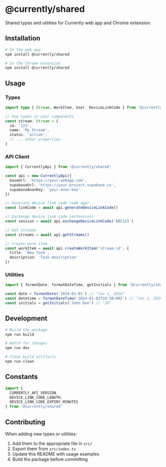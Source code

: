 # @currently/shared

Shared types and utilities for Currently web app and Chrome extension.

## Installation

```bash
# In the web app
npm install @currently/shared

# In the Chrome extension
npm install @currently/shared
```

## Usage

### Types

```typescript
import type { Stream, WorkItem, User, DeviceLinkCode } from '@currently/shared'

// Use types in your components
const stream: Stream = {
  id: '123',
  name: 'My Stream',
  status: 'active',
  // ... other properties
}
```

### API Client

```typescript
import { CurrentlyApi } from '@currently/shared'

const api = new CurrentlyApi({
  baseUrl: 'https://your-webapp.com',
  supabaseUrl: 'https://your-project.supabase.co',
  supabaseAnonKey: 'your-anon-key'
})

// Generate device link code (web app)
const linkCode = await api.generateDeviceLinkCode()

// Exchange device link code (extension)
const session = await api.exchangeDeviceLinkCode('ABC123')

// Get streams
const streams = await api.getStreams()

// Create work item
const workItem = await api.createWorkItem('stream-id', {
  title: 'New Task',
  description: 'Task description'
})
```

### Utilities

```typescript
import { formatDate, formatDateTime, getInitials } from '@currently/shared'

const date = formatDate('2024-01-01') // "Jan 1, 2024"
const datetime = formatDateTime('2024-01-01T10:30:00Z') // "Jan 1, 2024, 10:30 AM"
const initials = getInitials('John Doe') // "JD"
```

## Development

```bash
# Build the package
npm run build

# Watch for changes
npm run dev

# Clean build artifacts
npm run clean
```

## Constants

```typescript
import { 
  CURRENTLY_API_VERSION, 
  DEVICE_LINK_CODE_LENGTH, 
  DEVICE_LINK_CODE_EXPIRY_MINUTES 
} from '@currently/shared'
```

## Contributing

When adding new types or utilities:

1. Add them to the appropriate file in `src/`
2. Export them from `src/index.ts`
3. Update this README with usage examples
4. Build the package before committing
